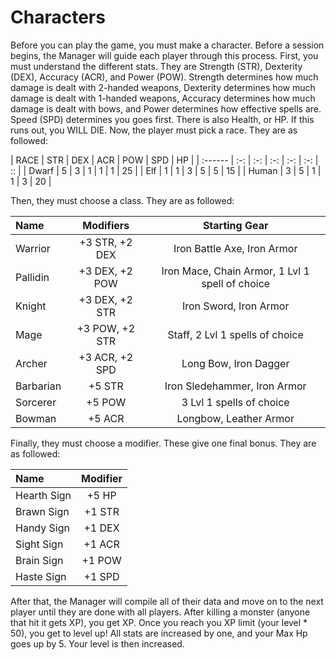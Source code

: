 # Characters

Before you can play the game, you must make a character. Before a session begins, the Manager will guide each player through this process. First, you must understand the different stats. They are Strength (STR), Dexterity (DEX), Accuracy (ACR), and Power (POW). Strength determines how much damage is dealt with 2-handed weapons, Dexterity determines how much damage is dealt with 1-handed weapons, Accuracy determines how much damage is dealt with bows, and Power determines how effective spells are. Speed (SPD) determines you goes first. There is also Health, or HP. If this runs out, you WILL DIE. Now, the player must pick a race. They are as followed: 

| RACE    | STR | DEX | ACR | POW | SPD | HP |
| :------ | :-: | :-: | :-: | :-: | :-: | :: |
| Dwarf   | 5   | 3   | 1   | 1   | 1   | 25 |
| Elf     | 1   | 1   | 3   | 5   | 5   | 15 |
| Human   | 3   | 5   | 1   | 1   | 3   | 20 |

Then, they must choose a class. They are as followed: 

| Name      | Modifiers        | Starting Gear                                   |
| :-------- | :--------------: | :---------------------------------------------: |
| Warrior   | +3 STR, +2 DEX   | Iron Battle Axe, Iron Armor                     |
| Pallidin  | +3 DEX, +2 POW   | Iron Mace, Chain Armor, 1 Lvl 1 spell of choice |
| Knight    | +3 DEX, +2 STR   | Iron Sword, Iron Armor                          |
| Mage      | +3 POW, +2 STR   | Staff, 2 Lvl 1 spells of choice                 |
| Archer    | +3 ACR, +2 SPD   | Long Bow, Iron Dagger                           |
| Barbarian | +5 STR           | Iron Sledehammer, Iron Armor                    |
| Sorcerer  | +5 POW           | 3 Lvl 1 spells of choice                        |
| Bowman    | +5 ACR           | Longbow, Leather Armor                          |

Finally, they must choose a modifier. These give one final bonus. They are as followed: 

| Name        | Modifier |
| :---------- | :------: |
| Hearth Sign | +5 HP    |
| Brawn Sign  | +1 STR   |
| Handy Sign  | +1 DEX   |
| Sight Sign  | +1 ACR   |
| Brain Sign  | +1 POW   |
| Haste Sign  | +1 SPD   |

After that, the Manager will compile all of their data and move on to the next player until they are done with all players. After killing a monster (anyone that hit it gets XP), you get XP. Once you reach you XP limit (your level * 50), you get to level up! All stats are increased by one, and your Max Hp goes up by 5. Your level is then increased. 

